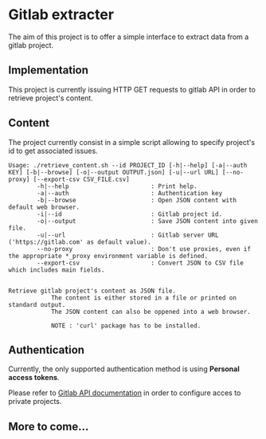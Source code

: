 # Gitlab extracter

The aim of this project is to offer a simple interface to extract data from a gitlab project.

## Implementation

This project is currently issuing HTTP GET requests to gitlab API in order to retrieve project's content.

## Content

The project currently consist in a simple script allowing to specify project's id to get associated issues.


    Usage: ./retrieve_content.sh --id PROJECT_ID [-h|--help] [-a|--auth KEY] [-b|--browse] [-o|--output OUTPUT.json] [-u|--url URL] [--no-proxy] [--export-csv CSV_FILE.csv]
    		-h|--help                       : Print help.
    		-a|--auth                       : Authentication key 
    		-b|--browse                     : Open JSON content with default web browser. 
    		-i|--id                         : Gitlab project id. 
    		-o|--output                     : Save JSON content into given file. 
    		-u|--url                        : Gitlab server URL ('https://gitlab.com' as default value).
    		--no-proxy                      : Don't use proxies, even if the appropriate *_proxy environment variable is defined.
    		--export-csv                    : Convert JSON to CSV file which includes main fields.


    Retrieve gitlab project's content as JSON file. 
              	The content is either stored in a file or printed on standard output. 
              	The JSON content can also be oppened into a web browser.
              	
              	NOTE : 'curl' package has to be installed.


## Authentication

Currently, the only supported authentication method is using **Personal access tokens**.

Please refer to [Gitlab API documentation](https://docs.gitlab.com/ee/user/profile/personal_access_tokens.html) in order to configure acces to private projects.

## More to come...
